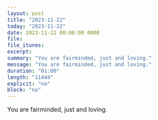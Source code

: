 ```yaml
---
layout: post
title: "2023-11-22"
today: "2023-11-22"
date: 2023-11-22 00:00:00 0000
file:
file_itunes:
excerpt:
summary: "You are fairminded, just and loving."
message: "You are fairminded, just and loving."
duration: "01:00"
length: "11444"
explicit: "no"
block: "no"
---
```

You are fairminded, just and loving.

